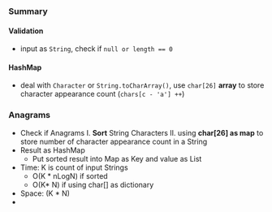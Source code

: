 ### Summary
#### Validation
- input as `String`, check if `null or length == 0`
#### HashMap
- deal with `Character` or `String.toCharArray()`, use `char[26]` **array** to store character appearance count (``chars[c - 'a'] ++``)
###  Anagrams
- Check if Anagrams
	I. **Sort** String Characters 
	II. using **char[26] as map** to store number of character appearance count in a String
- Result as HashMap
	- Put sorted result into Map as Key and value as List<String>
- Time: K is count of input Strings
	- O(K * nLogN)  if sorted
	- O(K* N) if using char[] as dictionary
- Space: (K * N)
- 
<!--stackedit_data:
eyJoaXN0b3J5IjpbLTIzMzY2Mzk3NSwyOTA0NjM5NSwtMTU2Mj
U5Mjg3MCwtNTAwMzU4MTE1XX0=
-->